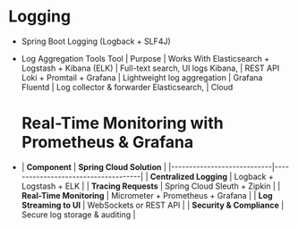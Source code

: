 # Logging
  - Spring Boot Logging (Logback + SLF4J)
  - Log Aggregation Tools
      Tool |	Purpose	 | Works With
      Elasticsearch + Logstash + Kibana (ELK)	| Full-text search, UI logs	Kibana, | REST API
      Loki + Promtail + Grafana	| Lightweight log aggregation	 | Grafana
      Fluentd	| Log collector & forwarder	Elasticsearch, | Cloud

     # Real-Time Monitoring with Prometheus & Grafana

- | **Component**              | **Spring Cloud Solution**            |
|----------------------------|-------------------------------------|
| **Centralized Logging**    | Logback + Logstash + ELK            |
| **Tracing Requests**       | Spring Cloud Sleuth + Zipkin        |
| **Real-Time Monitoring**   | Micrometer + Prometheus + Grafana  |
| **Log Streaming to UI**    | WebSockets or REST API              |
| **Security & Compliance**  | Secure log storage & auditing       |

